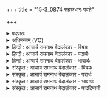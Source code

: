 +++
title = "15-3_0874 सहस्रधारः पवते"

+++
<details><summary>पदपाठः</summary>

स꣣ह꣡स्र꣢धारः। स꣣ह꣡स्र꣢। धा꣣रः। पवते। समुद्रः꣢। स꣣म्। उद्रः꣢। वा꣣चमीङ्खयः꣢। वा꣣चम्। ईङ्खयः꣢। सो꣡मः꣢꣯। प꣡तिः꣢꣯। र꣣यीणा꣢म्। स꣡खा꣢꣯। स। खा꣣। इ꣡न्द्र꣢꣯स्य। दि꣣वे꣡दि꣢वे। दि꣣वे꣢। दि꣣वे। ८७४।
</details>

<details><summary>अधिमन्त्रम् (VC)</summary>

- पवमानः सोमः
- ययातिर्नाहुषः
- अनुष्टुप्
- गान्धारः
</details>

<details><summary>हिन्दी : आचार्य रामनाथ वेदालंकार - विषयः</summary>

अगले मन्त्र में परमात्मा और आचार्य का विषय है।
</details>

<details><summary>हिन्दी : आचार्य रामनाथ वेदालंकार - पदार्थः</summary>

पदार्थान्वय -  (समुद्रः) आनन्द वा ज्ञान का समुद्र, (वाचमीङ्खयः) वाणी को प्रेरित करनेवाला, (रयीणां पतिः) श्रेष्ठ गुण,कर्म,स्वभाव रूप धनों का स्वामी, (इन्द्रस्य सखा) जीवात्मा का सखा (सोमः) परमात्मा वा आचार्य (दिवे दिवे) प्रतिदिन (सहस्रधारः) हजारों धाराओं से उमड़ता हुआ (पवते) उपासकों वा शिष्यों के प्रति आनन्दरस वा ज्ञानरस को प्रवाहित करता है ॥३॥
</details>

<details><summary>हिन्दी : आचार्य रामनाथ वेदालंकार - भावार्थः</summary>

भावार्थ -  परमेश्वर श्रेष्ठ उपासकों को प्राप्त होकर उनके प्रति मधुर आनन्दरस को और आचार्य श्रेष्ठ शिष्यों को प्राप्त होकर उनके प्रति मधुर ज्ञानरस को प्रवाहित करता है ॥३॥
</details>

<details><summary>संस्कृत : आचार्य रामनाथ वेदालंकार - विषयः</summary>

अथ परमात्मविषय आचार्यविषयश्चोच्यते।
</details>

<details><summary>संस्कृत : आचार्य रामनाथ वेदालंकार - पदार्थः</summary>

पदार्थान्वय -  (समुद्रः) आनन्दस्य ज्ञानस्य वा पारावारः, (वाचमीङ्खयः) वाचः प्रेरयिता।[ईखि गतौ,ण्यन्तः,वाचम् ईङ्खयति प्रेरयति सः।], (रयीणां पतिः) सद्गुणकर्मस्वभावरूपाणां धनानामधीश्वरः, (इन्द्रस्य सखा) जीवात्मनः सुहृत् (सोमः) परमात्मा आचार्यो वा (दिवे दिवे) प्रतिदिनम् (सहस्रधारः) सहस्रधाराभिः उद्वेल्लितः सन् (पवते) उपासकान् शिष्यान् वा प्रति आनन्दरसं ज्ञानरसं वा प्रवाहयति ॥३॥
</details>

<details><summary>संस्कृत : आचार्य रामनाथ वेदालंकार - भावार्थः</summary>

भावार्थ -  परमेश्वरः सदुपासकान् प्राप्य तान् प्रति मधुरमानन्दरसम्,आचार्यश्च सच्छिष्यान् प्राप्य तान् प्रति मधुरं ज्ञानरसं प्रवाहयति ॥३॥
</details>

<details><summary>संस्कृत : आचार्य रामनाथ वेदालंकार - पादटिप्पनी</summary>

टिप्पनी -   १. ऋ० ९।१०१।६,अथ० २०।१३७।६,उभयत्र ‘सोमः॒ पती॑’ इति पाठः।
</details>